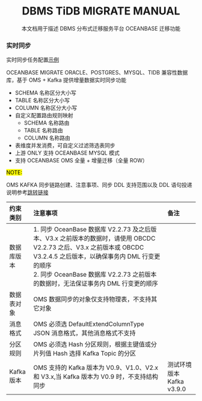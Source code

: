 <h1 align="center">
  DBMS TiDB MIGRATE MANUAL
</h1>
<p align="center">
  本文档用于描述 DBMS 分布式迁移服务平台 OCEANBASE 迁移功能
</p>


### 实时同步

实时同步任务配置[示例](../example/cdc_consume_msg.toml)

OCEANBASE MIGRATE ORACLE、POSTGRES、MYSQL、TIDB 兼容性数据库，基于 OMS + Kafka 提供增量数据实时同步功能
- SCHEMA 名称区分大小写
- TABLE 名称区分大小写
- COLUMN 名称区分大小写
- 自定义配置路由规则映射
  - SCHEMA 名称路由
  - TABLE 名称路由
  - COLUMN 名称路由
- 表维度并发消费，可自定义过滤筛选表同步
- 上游 ONLY 支持 OCEANBASE MYSQL 模式
- 支持 OCEANBASE OMS 全量 + 增量迁移（全量 ROW）

<mark>NOTE:</mark>

OMS KAFKA 同步链路创建、注意事项、同步 DDL 支持范围以及 DDL 语句投递说明参考[跳转链接](https://www.oceanbase.com/docs/enterprise-oms-doc-cn-1000000001781598)

约束类别|注意事项|备注|
:---|:---|:---|
数据库版本|1. 同步 OceanBase 数据库 V2.2.73 及之后版本、V3.x 之前版本的数据时，请使用 OBCDC V2.2.73 之后、V3.x 之前版本或 OBCDC V3.2.4.5 之后版本，以确保事务内 DML 行变更的顺序<br>2. 同步 OceanBase 数据库 V2.2.73 之前版本的数据时，无法保证事务内 DML 行变更的顺序||
数据表对象| OMS 数据同步的对象仅支持物理表，不支持其它对象||
消息格式| OMS 必须选 DefaultExtendColumnType JSON 消息格式，其他消息格式不支持||
分区规则| OMS 必须选 Hash 分区规则，根据主键值或分片列值 Hash 选择 Kafka Topic 的分区||
Kafka 版本|OMS 支持的 Kafka 版本为 V0.9、V1.0、V2.x 和 V3.x,当 Kafka 版本为 V0.9 时，不支持结构同步|测试环境版本 Kafka v3.9.0|



